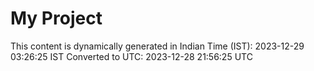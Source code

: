 # My Project

This content is dynamically generated in Indian Time (IST): 2023-12-29 03:26:25 IST
Converted to UTC: 2023-12-28 21:56:25 UTC
